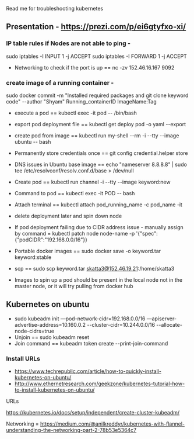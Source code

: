 Read me for troubleshooting kubernetes 

## Presentation - https://prezi.com/p/ei6gtyfxo-xi/

### IP table rules if Nodes are not able to ping - 
sudo iptables -I INPUT 1 -j ACCEPT
sudo iptables -I FORWARD 1 -j ACCEPT

* Networking to check if the port is up == nc -zv 152.46.16.167 9092

### create image of a running container - 
sudo docker commit -m "Installed required packages and git clone keyword code" --author "Shyam" Running_containerID ImageName:Tag

* execute a pod == kubectl exec -it pod -- /bin/bash
* export pod deployment file == kubectl get deploy pod -o yaml --export
* create pod from image == kubectl run my-shell --rm -i --tty --image ubuntu -- bash
* Permanently store credentials once == git config credential.helper store

* DNS issues in Ubuntu base image == echo "nameserver 8.8.8.8" | sudo tee /etc/resolvconf/resolv.conf.d/base > /dev/null

* Create pod == kubectl run channel -i --tty --image keyword:new
* Command to pod == kubectl exec -it POD -- bash
* Attach terminal == kubectl attach pod_running_name -c pod_name -it
* delete deployment later and spin down node

* If pod deployment failing due to CIDR address issue - manually assign by command =
kubectl patch node node-name -p '{"spec":{"podCIDR":"192.168.0.0/16"}}

* Portable docker images == sudo docker save -o keyword.tar keyword:stable

* scp == sudo scp keyword.tar skatta3@152.46.19.21:/home/skatta3

* Images to spin up a pod should be present in the local node not in the master node, or it will try pulling from docker hub

## Kubernetes on ubuntu
* sudo kubeadm init —pod-network-cidr=192.168.0.0/16 —apiserver-advertise-address=10.160.0.2 --cluster-cidr=10.244.0.0/16 --allocate-node-cidrs=true
* Unjoin == sudo kubeadm reset
* Join command == kubeadm token create --print-join-command

### Install URLs
* https://www.techrepublic.com/article/how-to-quickly-install-kubernetes-on-ubuntu/
* http://www.ethernetresearch.com/geekzone/kubernetes-tutorial-how-to-install-kubernetes-on-ubuntu/

URLs 

https://kubernetes.io/docs/setup/independent/create-cluster-kubeadm/


Networking = https://medium.com/@anilkreddyr/kubernetes-with-flannel-understanding-the-networking-part-2-78b53e5364c7

